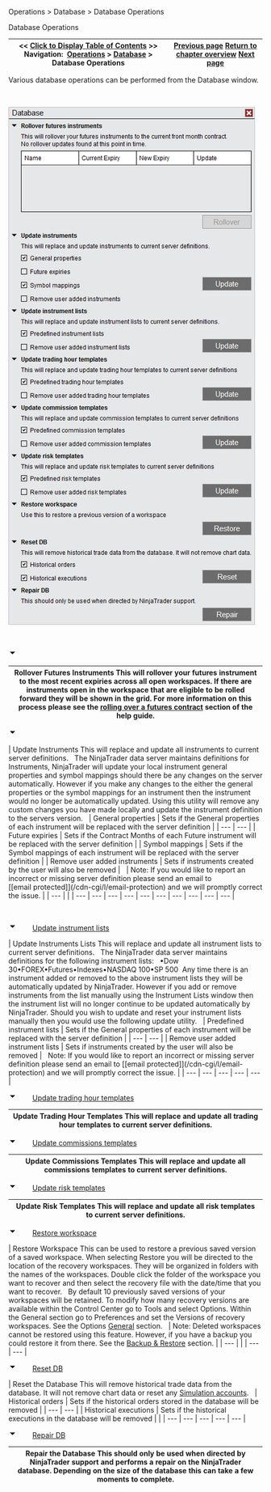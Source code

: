 ﻿


Operations \> Database \> Database Operations






















Database Operations







| \<\< [Click to Display Table of Contents](database_operations.md) \>\> **Navigation:**     [Operations](operations.md) \> [Database](database.md) \> Database Operations | [Previous page](database.md) [Return to chapter overview](database.md) [Next page](data_grids.md) |
| --- | --- |














Various database operations can be performed from the Database window. 


 


![Database_Window](database_window.png)


 


![tog_minus](tog_minus.gif)




| Rollover Futures Instruments This will rollover your futures instrument to the most recent expiries across all open workspaces. If there are instruments open in the workspace that are eligible to be rolled forward they will be shown in the grid. For more information on this process please see the [rolling over a futures contract](rolling_over_a_futures_contrac.md) section of the help guide. |
| --- |



![tog_minus](tog_minus.gif)




| Update Instruments This will replace and update all instruments to current server definitions.    The NinjaTrader data server maintains definitions for Instruments, NinjaTrader will update your local instrument general properties and symbol mappings should there be any changes on the server automatically. However if you make any changes to the either the general properties or the symbol mappings for an instrument then the instrument would no longer be automatically updated. Using this utility will remove any custom changes you have made locally and update the instrument definition to the servers version.     | General properties | Sets if the General properties of each instrument will be replaced with the server definition | | --- | --- | | Future expiries | Sets if the Contract Months of each Future instrument will be replaced with the server definition | | Symbol mappings | Sets if the Symbol mappings of each instrument will be replaced with the server definition | | Remove user added instruments | Sets if instruments created by the user will also be removed |        | Note: If you would like to report an incorrect or missing server definition please send an email to [\[email protected]](/cdn-cgi/l/email-protection) and we will promptly correct the issue. | | --- | |
| --- | --- | --- | --- | --- | --- | --- | --- | --- | --- |



 


![tog_minus](tog_minus.gif)        [Update instrument lists](javascript:HMToggle('toggle','UpdateInstrumentLists','UpdateInstrumentLists_ICON'))




| Update Instruments Lists This will replace and update all instrument lists to current server definitions.    The NinjaTrader data server maintains definitions for the following instrument lists:   •Dow 30•FOREX•Futures•Indexes•NASDAQ 100•SP 500  Any time there is an instrument added or removed to the above instrument lists they will be automatically updated by NinjaTrader. However if you add or remove instruments from the list manually using the Instrument Lists window then the instrument list will no longer continue to be updated automatically by NinjaTrader. Should you wish to update and reset your instrument lists manually then you would use the following update utility.     | Predefined instrument lists | Sets if the General properties of each instrument will be replaced with the server definition | | --- | --- | | Remove user added instrument lists | Sets if instruments created by the user will also be removed |      Note: If you would like to report an incorrect or missing server definition please send an email to [\[email protected]](/cdn-cgi/l/email-protection) and we will promptly correct the issue. |
| --- | --- | --- | --- | --- |



![tog_minus](tog_minus.gif)        [Update trading hour templates](javascript:HMToggle('toggle','Updatetradinghourtemplates','Updatetradinghourtemplates_ICON'))




| Update Trading Hour Templates This will replace and update all trading hour templates to current server definitions. |
| --- |



![tog_minus](tog_minus.gif)        [Update commissions templates](javascript:HMToggle('toggle','Updatecommissionstemplates','Updatecommissionstemplates_ICON'))




| Update Commissions Templates This will replace and update all commissions templates to current server definitions. |
| --- |



![tog_minus](tog_minus.gif)        [Update risk templates](javascript:HMToggle('toggle','Upddatetradinghourtemplates','Upddatetradinghourtemplates_ICON'))




| Update Risk Templates This will replace and update all risk templates to current server definitions. |
| --- |



![tog_minus](tog_minus.gif)        [Restore workspace](javascript:HMToggle('toggle','Restoreworkspace','Restoreworkspace_ICON'))




| Restore Workspace This can be used to restore a previous saved version of a saved workspace. When selecting Restore you will be directed to the location of the recovery workspaces. They will be organized in folders with the names of the workspaces. Double click the folder of the workspace you want to recover and then select the recovery file with the date/time that you want to recover.   By default 10 previously saved versions of your workspaces will be retained. To modify how many recovery versions are available within the Control Center go to Tools and select Options. Within the General section go to Preferences and set the Versions of recovery workspaces. See the Options [General](general_section.md) section.     | Note: Deleted workspaces cannot be restored using this feature. However, if you have a backup you could restore it from there. See the [Backup \& Restore](backup__restore.md) section. | | --- | |
| --- | --- |



![tog_minus](tog_minus.gif)        [Reset DB](javascript:HMToggle('toggle','ResetDb','ResetDb_ICON'))




| Reset the Database This will remove historical trade data from the database. It will not remove chart data or reset any [Simulation accounts](simulation.md).     | Historical orders | Sets if the historical orders stored in the database will be removed | | --- | --- | | Historical executions | Sets if the historical executions in the database will be removed | |
| --- | --- | --- | --- | --- |



![tog_minus](tog_minus.gif)        [Repair DB](javascript:HMToggle('toggle','RepairDb','RepairDb_ICON'))




| Repair the Database This should only be used when directed by NinjaTrader support and performs a repair on the NinjaTrader database. Depending on the size of the database this can take a few moments to complete. |
| --- |










